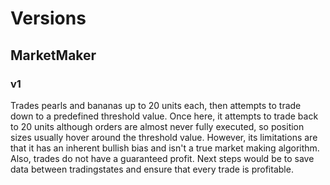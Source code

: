 # Versions

## MarketMaker

### v1

Trades pearls and bananas up to 20 units each, then attempts to trade down to a predefined threshold value. Once here, it attempts to trade back to 20 units although orders are almost never fully executed, so position sizes usually hover around the threshold value. However, its limitations are that it has an inherent bullish bias and isn't a true market making algorithm. Also, trades do not have a guaranteed profit. Next steps would be to save data between tradingstates and ensure that every trade is profitable.
